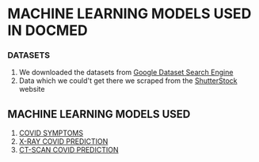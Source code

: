 # MACHINE LEARNING MODELS USED IN DOCMED

### DATASETS
1. We downloaded the datasets from [Google Dataset Search Engine](https://datasetsearch.research.google.com/)
2. Data which we could't get there we scraped from the [ShutterStock](https://www.google.com/search?q=shutterpic&oq=shutterpic&aqs=chrome..69i57.4125j0j4&sourceid=chrome&ie=UTF-8) website

## MACHINE LEARNING MODELS USED
1. [COVID SYMPTOMS](https://github.com/jhabarsingh/DOCMED/blob/main/machine_learning_models/chest_xray_classifier/script.py)
2. [X-RAY COVID PREDICTION](https://github.com/jhabarsingh/DOCMED/blob/main/machine_learning_models/xray_covid_prediction/cnn.py)
3. [CT-SCAN COVID PREDICTION](https://github.com/jhabarsingh/DOCMED/blob/main/machine_learning_models/ctscan_covid_prediction/cnn.py)
